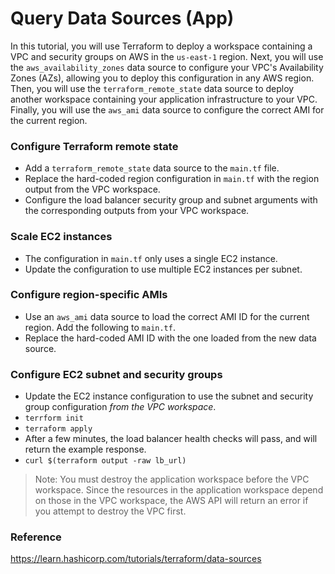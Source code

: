 # Query Data Sources (App)
In this tutorial, you will use Terraform to deploy a workspace containing a VPC and security groups on AWS in the `us-east-1` region. Next, you will use the `aws_availability_zones` data source to configure your VPC's Availability Zones (AZs), allowing you to deploy this configuration in any AWS region. Then, you will use the `terraform_remote_state` data source to deploy another workspace containing your application infrastructure to your VPC. Finally, you will use the `aws_ami` data source to configure the correct AMI for the current region.

### Configure Terraform remote state
- Add a `terraform_remote_state` data source to the `main.tf` file.
- Replace the hard-coded region configuration in `main.tf` with the region output from the VPC workspace.
- Configure the load balancer security group and subnet arguments with the corresponding outputs from your VPC workspace.

### Scale EC2 instances
- The configuration in `main.tf` only uses a single EC2 instance.
- Update the configuration to use multiple EC2 instances per subnet.

### Configure region-specific AMIs
- Use an `aws_ami` data source to load the correct AMI ID for the current region. Add the following to `main.tf`.
- Replace the hard-coded AMI ID with the one loaded from the new data source.

### Configure EC2 subnet and security groups
- Update the EC2 instance configuration to use the subnet and security group configuration *from the VPC workspace*.
- `terrform init`
- `terraform apply`
- After a few minutes, the load balancer health checks will pass, and will return the example response.
- `curl $(terraform output -raw lb_url)`

> Note: You must destroy the application workspace before the VPC workspace. Since the resources in the application workspace depend on those in the VPC workspace, the AWS API will return an error if you attempt to destroy the VPC first.

### Reference
https://learn.hashicorp.com/tutorials/terraform/data-sources
